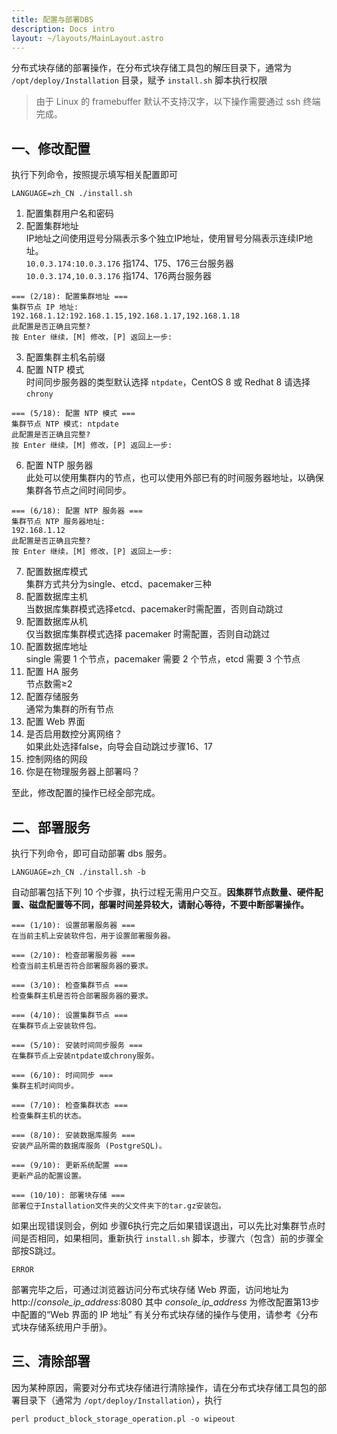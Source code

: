 ```yaml
---
title: 配置与部署DBS
description: Docs intro
layout: ~/layouts/MainLayout.astro
---
```


分布式块存储的部署操作，在分布式块存储工具包的解压目录下，通常为 `/opt/deploy/Installation` 目录，赋予 `install.sh` 脚本执行权限

>由于 Linux 的 framebuffer 默认不支持汉字，以下操作需要通过 ssh 终端完成。

## 一、修改配置

执行下列命令，按照提示填写相关配置即可
```
LANGUAGE=zh_CN ./install.sh
```
1. 配置集群用户名和密码
2. 配置集群地址  
IP地址之间使用逗号分隔表示多个独立IP地址，使用冒号分隔表示连续IP地址。  
`10.0.3.174:10.0.3.176` 指174、175、176三台服务器  
`10.0.3.174,10.0.3.176` 指174、176两台服务器
```
=== (2/18): 配置集群地址 ===
集群节点 IP 地址:
192.168.1.12:192.168.1.15,192.168.1.17,192.168.1.18
此配置是否正确且完整?
按 Enter 继续，[M] 修改，[P] 返回上一步:
```
3. 配置集群主机名前缀
5. 配置 NTP 模式  
时间同步服务器的类型默认选择 `ntpdate`，CentOS 8 或 Redhat 8 请选择 `chrony`
```
=== (5/18): 配置 NTP 模式 ===
集群节点 NTP 模式: ntpdate
此配置是否正确且完整?
按 Enter 继续，[M] 修改，[P] 返回上一步:
```
6. 配置 NTP 服务器  
此处可以使用集群内的节点，也可以使用外部已有的时间服务器地址，以确保集群各节点之间时间同步。
```
=== (6/18): 配置 NTP 服务器 ===
集群节点 NTP 服务器地址:
192.168.1.12
此配置是否正确且完整?
按 Enter 继续，[M] 修改，[P] 返回上一步:
```
7. 配置数据库模式  
集群方式共分为single、etcd、pacemaker三种
8. 配置数据库主机  
当数据库集群模式选择etcd、pacemaker时需配置，否则自动跳过
9. 配置数据库从机  
仅当数据库集群模式选择 pacemaker 时需配置，否则自动跳过
10. 配置数据库地址  
single 需要 1 个节点，pacemaker 需要 2 个节点，etcd 需要 3 个节点
11. 配置 HA 服务  
节点数需≥2
12. 配置存储服务  
通常为集群的所有节点
13. 配置 Web 界面
14. 是否启用数控分离网络？  
如果此处选择false，向导会自动跳过步骤16、17
15. 控制网络的网段
16. 你是在物理服务器上部署吗？

至此，修改配置的操作已经全部完成。 

## 二、部署服务
执行下列命令，即可自动部署 dbs 服务。
```
LANGUAGE=zh_CN ./install.sh -b
```

自动部署包括下列 10 个步骤，执行过程无需用户交互。**因集群节点数量、硬件配置、磁盘配置等不同，部署时间差异较大，请耐心等待，不要中断部署操作。**
```
=== (1/10): 设置部署服务器 ===
在当前主机上安装软件包，用于设置部署服务器。

=== (2/10): 检查部署服务器 ===
检查当前主机是否符合部署服务器的要求。

=== (3/10): 检查集群节点 ===
检查集群主机是否符合部署服务器的要求。

=== (4/10): 设置集群节点 ===
在集群节点上安装软件包。

=== (5/10): 安装时间同步服务 ===
在集群节点上安装ntpdate或chrony服务。

=== (6/10): 时间同步 ===
集群主机时间同步。

=== (7/10): 检查集群状态 ===
检查集群主机的状态。

=== (8/10): 安装数据库服务 ===
安装产品所需的数据库服务 (PostgreSQL)。

=== (9/10): 更新系统配置 ===
更新产品的配置设置。

=== (10/10): 部署块存储 ===
部署位于Installation文件夹的父文件夹下的tar.gz安装包。
```

如果出现错误则会，例如
步骤6执行完之后如果错误退出，可以先比对集群节点时间是否相同，如果相同，重新执行 `install.sh` 脚本，步骤六（包含）前的步骤全部按S跳过。
```
ERROR
```

部署完毕之后，可通过浏览器访问分布式块存储 Web 界面，访问地址为http://*console_ip_address*:8080 其中 *console_ip_address* 为修改配置第13步中配置的“Web 界面的 IP 地址”
有关分布式块存储的操作与使用，请参考《分布式块存储系统用户手册》。


## 三、清除部署
因为某种原因，需要对分布式块存储进行清除操作，请在分布式块存储工具包的部署目录下（通常为 `/opt/deploy/Installation`），执行
```
perl product_block_storage_operation.pl -o wipeout
```

